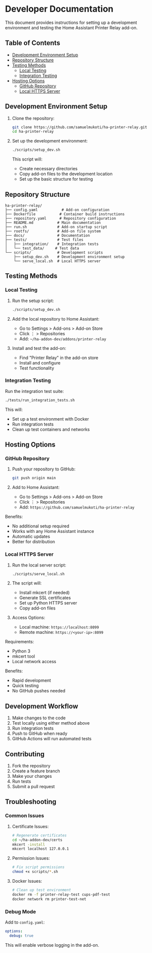 # Developer Documentation

This document provides instructions for setting up a development environment and testing the Home Assistant Printer Relay add-on.

## Table of Contents
- [Development Environment Setup](#development-environment-setup)
- [Repository Structure](#repository-structure)
- [Testing Methods](#testing-methods)
  - [Local Testing](#local-testing)
  - [Integration Testing](#integration-testing)
- [Hosting Options](#hosting-options)
  - [GitHub Repository](#github-repository)
  - [Local HTTPS Server](#local-https-server)

## Development Environment Setup

1. Clone the repository:
   ```bash
   git clone https://github.com/samuelmukoti/ha-printer-relay.git
   cd ha-printer-relay
   ```

2. Set up the development environment:
   ```bash
   ./scripts/setup_dev.sh
   ```
   This script will:
   - Create necessary directories
   - Copy add-on files to the development location
   - Set up the basic structure for testing

## Repository Structure

```
ha-printer-relay/
├── config.yaml           # Add-on configuration
├── Dockerfile           # Container build instructions
├── repository.yaml      # Repository configuration
├── README.md           # Main documentation
├── run.sh              # Add-on startup script
├── rootfs/             # Add-on file system
├── docs/               # Documentation
├── tests/              # Test files
│   ├── integration/    # Integration tests
│   └── test_data/     # Test data
└── scripts/            # Development scripts
    ├── setup_dev.sh    # Development environment setup
    └── serve_local.sh  # Local HTTPS server
```

## Testing Methods

### Local Testing

1. Run the setup script:
   ```bash
   ./scripts/setup_dev.sh
   ```

2. Add the local repository to Home Assistant:
   - Go to Settings > Add-ons > Add-on Store
   - Click ⋮ > Repositories
   - Add: `~/ha-addon-dev/addons/printer-relay`

3. Install and test the add-on:
   - Find "Printer Relay" in the add-on store
   - Install and configure
   - Test functionality

### Integration Testing

Run the integration test suite:
```bash
./tests/run_integration_tests.sh
```

This will:
- Set up a test environment with Docker
- Run integration tests
- Clean up test containers and networks

## Hosting Options

### GitHub Repository

1. Push your repository to GitHub:
   ```bash
   git push origin main
   ```

2. Add to Home Assistant:
   - Go to Settings > Add-ons > Add-on Store
   - Click ⋮ > Repositories
   - Add: `https://github.com/samuelmukoti/ha-printer-relay`

Benefits:
- No additional setup required
- Works with any Home Assistant instance
- Automatic updates
- Better for distribution

### Local HTTPS Server

1. Run the local server script:
   ```bash
   ./scripts/serve_local.sh
   ```

2. The script will:
   - Install mkcert (if needed)
   - Generate SSL certificates
   - Set up Python HTTPS server
   - Copy add-on files

3. Access Options:
   - Local machine: `https://localhost:8099`
   - Remote machine: `https://<your-ip>:8099`

Requirements:
- Python 3
- mkcert tool
- Local network access

Benefits:
- Rapid development
- Quick testing
- No GitHub pushes needed

## Development Workflow

1. Make changes to the code
2. Test locally using either method above
3. Run integration tests
4. Push to GitHub when ready
5. GitHub Actions will run automated tests

## Contributing

1. Fork the repository
2. Create a feature branch
3. Make your changes
4. Run tests
5. Submit a pull request

## Troubleshooting

### Common Issues

1. Certificate Issues:
   ```bash
   # Regenerate certificates
   cd ~/ha-addon-dev/certs
   mkcert -install
   mkcert localhost 127.0.0.1
   ```

2. Permission Issues:
   ```bash
   # Fix script permissions
   chmod +x scripts/*.sh
   ```

3. Docker Issues:
   ```bash
   # Clean up test environment
   docker rm -f printer-relay-test cups-pdf-test
   docker network rm printer-test-net
   ```

### Debug Mode

Add to `config.yaml`:
```yaml
options:
  debug: true
```

This will enable verbose logging in the add-on. 